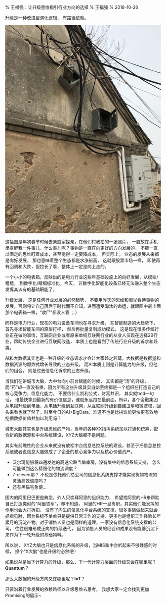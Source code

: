 % 王福强：让升级思维指引行业方向的选择
% 王福强
% 2018-10-26

升级是一种改进型演化逻辑， 有路径依赖。

![](images/electric_box.jpeg)

这幅图是年初春节时候去亲戚家探亲，在他们村我拍的一张照片， 一直放在手机里提醒我一件事儿，什么事儿呢？事物是一直在向更好的方向发展的， 不能一直以固定的思维盯着成本，甚至觉得一定要降成本， 但实际上， 业态的发展从来都是向好发展， 那也意味着整个生态都是水涨船高， 这就跟股票市场一样， 即使再有回调和大跌，但拉长了看，整体上一定是向上走的。

一个小小的电表箱，反映出的是电力行业这些年基础设施上的向好发展，从模拟/粗糙， 到数字化/精细标准化，今天， 非数字化智能化设备已经无法融入整个生态发挥其该有的基础职能了。

升级发展， 这是任何行业发展的必然趋势， 不要用昨天的思维和眼光看待事物的发展，否则将让自己落后于时代而不自知，进而遭受淘汰的命运，就跟图中最上面那个电表箱一样，“收尸”都没人管 ；）

同样是电力行业，现在的电力设备车间也在寻求升级， 在智能制造的大趋势下， 首先寻求智能车间的原型打样， 然后再批量复制成功模式， 这是现在很多传统行业正在做的事情，互联网企业或者原来单纯互联网行业的从业人员现在选择2B行业，帮助传统企业进行互联网改造， 本质上也是看到了传统行业升级的诉求和趋势。

AI和大数据其实也是一种升级的业态诉求才会让大家趋之若鹜。大数据是数据量和数据资源的爆炸式增长导致的业态升级， 而AI本质上则是计算能力的升级，但他们的组合， 则是过去信息化诉求的业态升级。

当我们在讲城市大脑，大中台向小前台赋能的时候， 其实都是“汤”的升级， 而“药”却一直没有换，因为所有这些升级其实自始至终都是一个组织在打造自己的核心竞争力，信息化能力。 不要信什么凯利公式，财富共识， 其实就tmd一句话， 谁最快拿到最新的有价值信息，谁就永远跑在最前面。所以，各个金融集团从电报升级到电话，从电话升级到互联网，从互联网升级到自建卫星和微波塔，回头来看也就了然了。时至今日的AI+BigData，难道不也是比拼谁能更快更有效地挖掘数据价值并加以利用吗？ 

城市大脑其实也是升级思维的产物，当年的各种XX指挥系统加以打通和统筹，配合新的数据源和中台系统建设，XYZ大脑都不是问题。

其实有前瞻性的企业从来就没有放松中台信息总控系统的建设，甚至于把信息总控系统或者说信息大脑做成了了企业的核心竞争力以及核心价值资产。

- 沃尔玛能够将四通发达的高速公路当做库房，没有集中的信息系统支持， 怎么可能做到这么精细化的物流调度？
- 7-eleven那？ 不也是依托他们总公司的信息化系统支撑才能实现货物物流的灵活高效调度吗？
- 还有黑猫宅急便...

国内的阿里巴巴更是典型，外人只崇拜阿里的组织能力， 希望找阿里的HR来帮助自己打造类似的“阿里铁军”，却不知道， 阿里的HR一旦离职，其实他们能发挥的作用也会大打折扣， 没有了内生的信息化平台系统的支撑，很多事情做起来就会抓襟见肘，因为系统不单单只是提供日常工作的支持，更多也是组织工作经验长年累月的沉淀产物。对于销售人员也是同样的道理，一家没有信息化系统支撑的公司， 往往很难形成正向的持续迭代， 因为销售人员的经验和成果没有能够沉淀下来作为下一轮升级的基础物料。

所以说， XYZ大脑也只是信息化系统的升级，当MIS和中台听起来不够性感的时候， 换个“X大脑”也是升级的必然吧！

如果说AI是当下计算力的升级，那么，下一代计算力层面的升级又会在哪里呢？ **Quantum**？ 

那么大数据的升级方向又在哪里呢？**IoT**？ 

只要沿着行业发展的依赖路径以升级思维去思考， 我想大家一定会找到更加Promising的启示~

